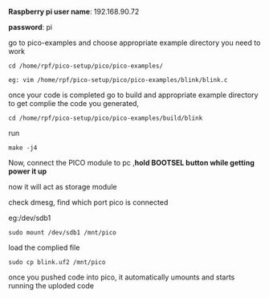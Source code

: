
**Raspberry pi user name**: 192.168.90.72

**password**: pi

go to pico-examples and choose appropriate example directory you need to work 

    cd /home/rpf/pico-setup/pico/pico-examples/

    eg: vim /home/rpf/pico-setup/pico/pico-examples/blink/blink.c

once your code is completed
go to build and appropriate example directory to get complie the code you generated, 
        
    cd /home/rpf/pico-setup/pico/pico-examples/build/blink

run 

    make -j4
Now, connect the PICO module to pc
,**hold BOOTSEL button while getting power it up**

now it will act as storage module

check dmesg, find which port pico is connected

eg:/dev/sdb1

    sudo mount /dev/sdb1 /mnt/pico

load the complied file 

    sudo cp blink.uf2 /mnt/pico

once you pushed code into pico, it automatically umounts and starts running the uploded code





    
